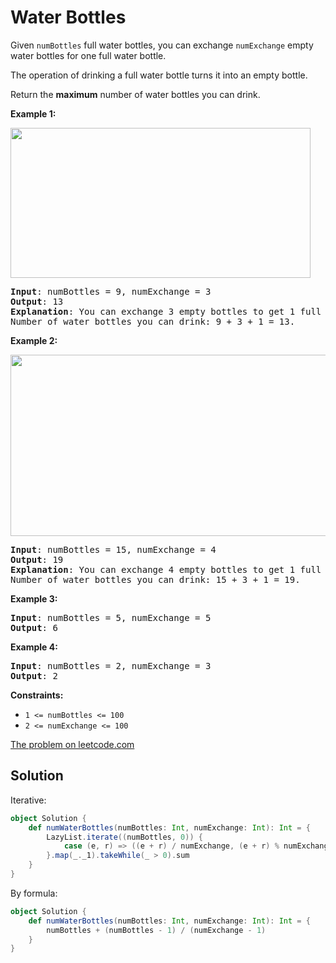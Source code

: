 # Water Bottles

Given `numBottles` full water bottles, you can exchange `numExchange`
empty water bottles for one full water bottle.

The operation of drinking a full water bottle turns it into an empty
bottle.

Return the **maximum** number of water bottles you can drink.

**Example 1:**

<img alt="" src="https://assets.leetcode.com/uploads/2020/07/01/sample_1_1875.png" style="width: 480px; height: 240px;">

<pre>
<b>Input</b>: numBottles = 9, numExchange = 3
<b>Output</b>: 13
<b>Explanation</b>: You can exchange 3 empty bottles to get 1 full water bottle.
Number of water bottles you can drink: 9 + 3 + 1 = 13.
</pre>

**Example 2:**

<img alt="" src="https://assets.leetcode.com/uploads/2020/07/01/sample_2_1875.png" style="width: 790px; height: 290px;">

<pre>
<b>Input</b>: numBottles = 15, numExchange = 4
<b>Output</b>: 19
<b>Explanation</b>: You can exchange 4 empty bottles to get 1 full water bottle. 
Number of water bottles you can drink: 15 + 3 + 1 = 19.
</pre>

**Example 3:**
<pre>
<b>Input</b>: numBottles = 5, numExchange = 5
<b>Output</b>: 6
</pre>

**Example 4:**
<pre>
<b>Input</b>: numBottles = 2, numExchange = 3
<b>Output</b>: 2
</pre>

**Constraints:**

* `1 <= numBottles <= 100`
* `2 <= numExchange <= 100`


[The problem on leetcode.com](https://leetcode.com/problems/water-bottles/)

## Solution

Iterative:

```scala
object Solution {
    def numWaterBottles(numBottles: Int, numExchange: Int): Int = {
        LazyList.iterate((numBottles, 0)) {
            case (e, r) => ((e + r) / numExchange, (e + r) % numExchange)
        }.map(_._1).takeWhile(_ > 0).sum
    }
}
```

By formula:

```scala
object Solution {
    def numWaterBottles(numBottles: Int, numExchange: Int): Int = {
        numBottles + (numBottles - 1) / (numExchange - 1)
    }
}
```
